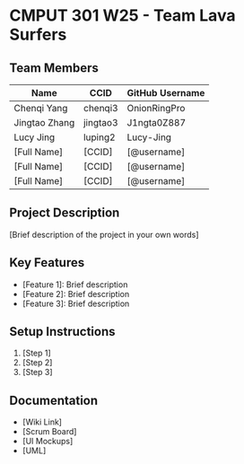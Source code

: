 # CMPUT 301 W25 - Team Lava Surfers

## Team Members

| Name          | CCID     | GitHub Username |
|---------------|----------| --------------- |
| Chenqi Yang   | chenqi3  | OnionRingPro     |
| Jingtao Zhang | jingtao3 | J1ngta0Z887     |
| Lucy Jing     | luping2  | Lucy-Jing       |
| [Full Name]   | [CCID]   | [@username]     |
| [Full Name]   | [CCID]   | [@username]     |
| [Full Name]   | [CCID]   | [@username]     |

## Project Description

[Brief description of the project in your own words]

## Key Features

- [Feature 1]: Brief description
- [Feature 2]: Brief description
- [Feature 3]: Brief description

## Setup Instructions

1. [Step 1]
2. [Step 2]
3. [Step 3]

## Documentation

- [Wiki Link]
- [Scrum Board]
- [UI Mockups]
- [UML]

